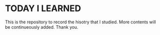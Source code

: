 # TODAY I LEARNED

This is the repository to record the hisotry that I studied.
More contents will be continueously added.
Thank you.

